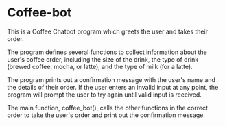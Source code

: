 # Coffee-bot

This is a Coffee Chatbot program which greets the user and takes their order.

The program defines several functions to collect information about the user's coffee order, including the size of the drink, the type of drink (brewed coffee, mocha, or latte), and the type of milk (for a latte).

The program prints out a confirmation message with the user's name and the details of their order. If the user enters an invalid input at any point, the program will prompt the user to try again until valid input is received.

The main function, coffee_bot(), calls the other functions in the correct order to take the user's order and print out the confirmation message.
